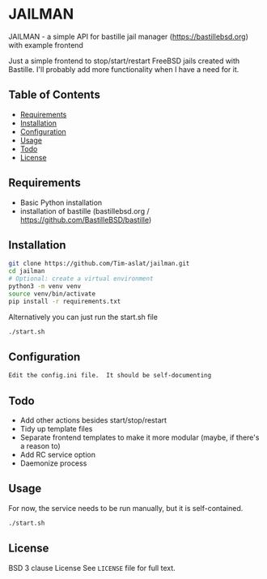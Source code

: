 # JAILMAN

JAILMAN - a simple API for bastille jail manager (https://bastillebsd.org) with example frontend

Just a simple frontend to stop/start/restart FreeBSD jails created with Bastille.  I'll probably add more functionality when I have a need for it.

## Table of Contents

- [Requirements](#requirements)
- [Installation](#installation)
- [Configuration](#configuration)
- [Usage](#usage)
- [Todo](#todo)
- [License](#license)

## Requirements

- Basic Python installation
- installation of bastille (bastillebsd.org / https://github.com/BastilleBSD/bastille)

## Installation

```sh
git clone https://github.com/Tim-aslat/jailman.git
cd jailman
# Optional: create a virtual environment
python3 -m venv venv
source venv/bin/activate
pip install -r requirements.txt
```
Alternatively you can just run the start.sh file
```sh
./start.sh
```

## Configuration

```sh
Edit the config.ini file.  It should be self-documenting

```

## Todo
- Add other actions besides start/stop/restart
- Tidy up template files
- Separate frontend templates to make it more modular (maybe, if there's a reason to)
- Add RC service option
- Daemonize process

## Usage
For now, the service needs to be run manually, but it is self-contained.
```sh
./start.sh
```

## License

BSD 3 clause License
See `LICENSE` file for full text.

